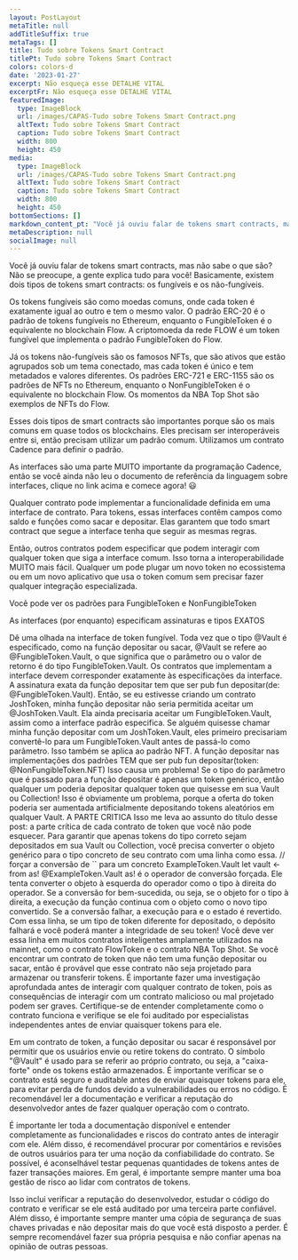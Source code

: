 ```yaml
---
layout: PostLayout
metaTitle: null
addTitleSuffix: true
metaTags: []
title: Tudo sobre Tokens Smart Contract
titlePt: Tudo sobre Tokens Smart Contract
colors: colors-d
date: '2023-01-27'
excerpt: Não esqueça esse DETALHE VITAL
excerptFr: Não esqueça esse DETALHE VITAL
featuredImage:
  type: ImageBlock
  url: /images/CAPAS-Tudo sobre Tokens Smart Contract.png
  altText: Tudo sobre Tokens Smart Contract
  caption: Tudo sobre Tokens Smart Contract
  width: 800
  height: 450
media:
  type: ImageBlock
  url: /images/CAPAS-Tudo sobre Tokens Smart Contract.png
  altText: Tudo sobre Tokens Smart Contract
  caption: Tudo sobre Tokens Smart Contract
  width: 800
  height: 450
bottomSections: []
markdown_content_pt: "Você já ouviu falar de tokens smart contracts, mas não sabe o que são? Não se preocupe, a gente explica tudo para você! Basicamente, existem dois tipos de tokens smart contracts: os fungíveis e os não-fungíveis.\n\nOs tokens fungíveis são como moedas comuns, onde cada token é exatamente igual ao outro e tem o mesmo valor. O padrão ERC-20 é o padrão de tokens fungíveis no Ethereum, enquanto o FungibleToken é o equivalente no blockchain Flow. A criptomoeda da rede FLOW é um token fungível que implementa o padrão FungibleToken do Flow.\n\nJá os tokens não-fungíveis são os famosos NFTs, que são ativos que estão agrupados sob um tema conectado, mas cada token é único e tem metadados e valores diferentes. Os padrões ERC-721 e ERC-1155 são os padrões de NFTs no Ethereum, enquanto o NonFungibleToken é o equivalente no blockchain Flow. Os momentos da NBA Top Shot são exemplos de NFTs do Flow.\n\nEsses dois tipos de smart contracts são importantes porque são os mais comuns em quase todos os blockchains. Eles precisam ser interoperáveis entre si, então precisam utilizar um padrão comum. Utilizamos um contrato Cadence para definir o padrão.\n\nAs interfaces são uma parte MUITO importante da programação Cadence, então se você ainda não leu o documento de referência da linguagem sobre interfaces, clique no link acima e comece agora! \U0001F603\n\nQualquer contrato pode implementar a funcionalidade definida em uma interface de contrato. Para tokens, essas interfaces contêm campos como saldo e funções como sacar e depositar. Elas garantem que todo smart contract que segue a interface tenha que seguir as mesmas regras.\n\nEntão, outros contratos podem especificar que podem interagir com qualquer token que siga a interface comum. Isso torna a interoperabilidade MUITO mais fácil. Qualquer um pode plugar um novo token no ecossistema ou em um novo aplicativo que usa o token comum sem precisar fazer qualquer integração especializada.\n\nVocê pode ver os padrões para FungibleToken e NonFungibleToken\n\nAs interfaces (por enquanto) especificam assinaturas e tipos EXATOS\n\nDê uma olhada na interface de token fungível. Toda vez que o tipo @Vault é especificado, como na função depositar ou sacar, @Vault se refere ao @FungibleToken.Vault, o que significa que o parâmetro ou o valor de retorno é do tipo FungibleToken.Vault. Os contratos que implementam a interface devem corresponder exatamente às especificações da interface. A assinatura exata da função depositar tem que ser pub fun depositar(de: @FungibleToken.Vault). Então, se eu estivesse criando um contrato JoshToken, minha função depositar não seria permitida aceitar um @JoshToken.Vault. Ela ainda precisaria aceitar um FungibleToken.Vault, assim como a interface padrão especifica. Se alguém quisesse chamar minha função depositar com um JoshToken.Vault, eles primeiro precisariam convertê-lo para um FungibleToken.Vault antes de passá-lo como parâmetro.\nIsso também se aplica ao padrão NFT. A função depositar nas implementações dos padrões TEM que ser pub fun depositar(token: @NonFungibleToken.NFT)\nIsso causa um problema! Se o tipo do parâmetro que é passado para a função depositar é apenas um token genérico, então qualquer um poderia depositar qualquer token que quisesse em sua Vault ou Collection! Isso é obviamente um problema, porque a oferta do token poderia ser aumentada artificialmente depositando tokens aleatórios em qualquer Vault.\nA PARTE CRITICA\nIsso me leva ao assunto do título desse post: a parte crítica de cada contrato de token que você não pode esquecer. Para garantir que apenas tokens do tipo correto sejam depositados em sua Vault ou Collection, você precisa converter o objeto genérico para o tipo concreto de seu contrato com uma linha como essa.\n// forçar a conversão de `` para um concreto ExampleToken.Vault\nlet vault <- from as! @ExampleToken.Vault\nas! é o operador de conversão forçada. Ele tenta converter o objeto à esquerda do operador como o tipo à direita do operador. Se a conversão for bem-sucedida, ou seja, se o objeto for o tipo à direita, a execução da função continua com o objeto como o novo tipo convertido. Se a conversão falhar, a execução para e o estado é revertido. Com essa linha, se um tipo de token diferente for depositado, o depósito falhará e você poderá manter a integridade de seu token!\nVocê deve ver essa linha em muitos contratos inteligentes amplamente utilizados na mainnet, como o contrato FlowToken e o contrato NBA Top Shot. Se você encontrar um contrato de token que não tem uma função depositar ou sacar, então é provável que esse contrato não seja projetado para armazenar ou transferir tokens. É importante fazer uma investigação aprofundada antes de interagir com qualquer contrato de token, pois as consequências de interagir com um contrato malicioso ou mal projetado podem ser graves. Certifique-se de entender completamente como o contrato funciona e verifique se ele foi auditado por especialistas independentes antes de enviar quaisquer tokens para ele.\n\nEm um contrato de token, a função depositar ou sacar é responsável por permitir que os usuários envie ou retire tokens do contrato. O símbolo \"@Vault\" é usado para se referir ao próprio contrato, ou seja, a \"caixa-forte\" onde os tokens estão armazenados. É importante verificar se o contrato está seguro e auditable antes de enviar quaisquer tokens para ele, para evitar perda de fundos devido a vulnerabilidades ou erros no código. É recomendável ler a documentação e verificar a reputação do desenvolvedor antes de fazer qualquer operação com o contrato.\n\nÉ importante ler toda a documentação disponível e entender completamente as funcionalidades e riscos do contrato antes de interagir com ele. Além disso, é recomendável procurar por comentários e revisões de outros usuários para ter uma noção da confiabilidade do contrato. Se possível, é aconselhável testar pequenas quantidades de tokens antes de fazer transações maiores. Em geral, é importante sempre manter uma boa gestão de risco ao lidar com contratos de tokens.\n\nIsso inclui verificar a reputação do desenvolvedor, estudar o código do contrato e verificar se ele está auditado por uma terceira parte confiável. Além disso, é importante sempre manter uma cópia de segurança de suas chaves privadas e não depositar mais do que você está disposto a perder. É sempre recomendável fazer sua própria pesquisa e não confiar apenas na opinião de outras pessoas.\n\n\n"
metaDescription: null
socialImage: null
---
```

Você já ouviu falar de tokens smart contracts, mas não sabe o que são? Não se preocupe, a gente explica tudo para você! Basicamente, existem dois tipos de tokens smart contracts: os fungíveis e os não-fungíveis.

Os tokens fungíveis são como moedas comuns, onde cada token é exatamente igual ao outro e tem o mesmo valor. O padrão ERC-20 é o padrão de tokens fungíveis no Ethereum, enquanto o FungibleToken é o equivalente no blockchain Flow. A criptomoeda da rede FLOW é um token fungível que implementa o padrão FungibleToken do Flow.

Já os tokens não-fungíveis são os famosos NFTs, que são ativos que estão agrupados sob um tema conectado, mas cada token é único e tem metadados e valores diferentes. Os padrões ERC-721 e ERC-1155 são os padrões de NFTs no Ethereum, enquanto o NonFungibleToken é o equivalente no blockchain Flow. Os momentos da NBA Top Shot são exemplos de NFTs do Flow.

Esses dois tipos de smart contracts são importantes porque são os mais comuns em quase todos os blockchains. Eles precisam ser interoperáveis entre si, então precisam utilizar um padrão comum. Utilizamos um contrato Cadence para definir o padrão.

As interfaces são uma parte MUITO importante da programação Cadence, então se você ainda não leu o documento de referência da linguagem sobre interfaces, clique no link acima e comece agora! 😃

Qualquer contrato pode implementar a funcionalidade definida em uma interface de contrato. Para tokens, essas interfaces contêm campos como saldo e funções como sacar e depositar. Elas garantem que todo smart contract que segue a interface tenha que seguir as mesmas regras.

Então, outros contratos podem especificar que podem interagir com qualquer token que siga a interface comum. Isso torna a interoperabilidade MUITO mais fácil. Qualquer um pode plugar um novo token no ecossistema ou em um novo aplicativo que usa o token comum sem precisar fazer qualquer integração especializada.

Você pode ver os padrões para FungibleToken e NonFungibleToken

As interfaces (por enquanto) especificam assinaturas e tipos EXATOS

Dê uma olhada na interface de token fungível. Toda vez que o tipo @Vault é especificado, como na função depositar ou sacar, @Vault se refere ao @FungibleToken.Vault, o que significa que o parâmetro ou o valor de retorno é do tipo FungibleToken.Vault. Os contratos que implementam a interface devem corresponder exatamente às especificações da interface. A assinatura exata da função depositar tem que ser pub fun depositar(de: @FungibleToken.Vault). Então, se eu estivesse criando um contrato JoshToken, minha função depositar não seria permitida aceitar um @JoshToken.Vault. Ela ainda precisaria aceitar um FungibleToken.Vault, assim como a interface padrão especifica. Se alguém quisesse chamar minha função depositar com um JoshToken.Vault, eles primeiro precisariam convertê-lo para um FungibleToken.Vault antes de passá-lo como parâmetro.
Isso também se aplica ao padrão NFT. A função depositar nas implementações dos padrões TEM que ser pub fun depositar(token: @NonFungibleToken.NFT)
Isso causa um problema! Se o tipo do parâmetro que é passado para a função depositar é apenas um token genérico, então qualquer um poderia depositar qualquer token que quisesse em sua Vault ou Collection! Isso é obviamente um problema, porque a oferta do token poderia ser aumentada artificialmente depositando tokens aleatórios em qualquer Vault.
A PARTE CRITICA
Isso me leva ao assunto do título desse post: a parte crítica de cada contrato de token que você não pode esquecer. Para garantir que apenas tokens do tipo correto sejam depositados em sua Vault ou Collection, você precisa converter o objeto genérico para o tipo concreto de seu contrato com uma linha como essa.
// forçar a conversão de \`\` para um concreto ExampleToken.Vault
let vault <- from as! @ExampleToken.Vault
as! é o operador de conversão forçada. Ele tenta converter o objeto à esquerda do operador como o tipo à direita do operador. Se a conversão for bem-sucedida, ou seja, se o objeto for o tipo à direita, a execução da função continua com o objeto como o novo tipo convertido. Se a conversão falhar, a execução para e o estado é revertido. Com essa linha, se um tipo de token diferente for depositado, o depósito falhará e você poderá manter a integridade de seu token!
Você deve ver essa linha em muitos contratos inteligentes amplamente utilizados na mainnet, como o contrato FlowToken e o contrato NBA Top Shot. Se você encontrar um contrato de token que não tem uma função depositar ou sacar, então é provável que esse contrato não seja projetado para armazenar ou transferir tokens. É importante fazer uma investigação aprofundada antes de interagir com qualquer contrato de token, pois as consequências de interagir com um contrato malicioso ou mal projetado podem ser graves. Certifique-se de entender completamente como o contrato funciona e verifique se ele foi auditado por especialistas independentes antes de enviar quaisquer tokens para ele.

Em um contrato de token, a função depositar ou sacar é responsável por permitir que os usuários envie ou retire tokens do contrato. O símbolo "@Vault" é usado para se referir ao próprio contrato, ou seja, a "caixa-forte" onde os tokens estão armazenados. É importante verificar se o contrato está seguro e auditable antes de enviar quaisquer tokens para ele, para evitar perda de fundos devido a vulnerabilidades ou erros no código. É recomendável ler a documentação e verificar a reputação do desenvolvedor antes de fazer qualquer operação com o contrato.

É importante ler toda a documentação disponível e entender completamente as funcionalidades e riscos do contrato antes de interagir com ele. Além disso, é recomendável procurar por comentários e revisões de outros usuários para ter uma noção da confiabilidade do contrato. Se possível, é aconselhável testar pequenas quantidades de tokens antes de fazer transações maiores. Em geral, é importante sempre manter uma boa gestão de risco ao lidar com contratos de tokens.

Isso inclui verificar a reputação do desenvolvedor, estudar o código do contrato e verificar se ele está auditado por uma terceira parte confiável. Além disso, é importante sempre manter uma cópia de segurança de suas chaves privadas e não depositar mais do que você está disposto a perder. É sempre recomendável fazer sua própria pesquisa e não confiar apenas na opinião de outras pessoas.

